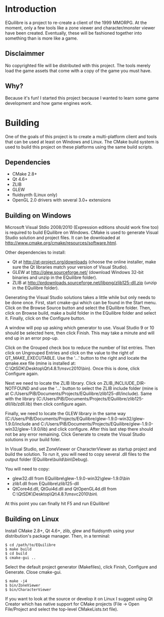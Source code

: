 Introduction
============
EQuilibre is a project to re-create a client of the 1999 MMORPG. At the moment, only a few tools like a zone viewer and character/monster viewer have been created. Eventually, these will be fashioned together into something than is more like a game.

Disclaimmer
-----------
No copyrighted file will be distributed with this project. The tools merely load the game assets that come with a copy of the game you must have.

Why?
----
Because it's fun! I started this project because I wanted to learn some game development and how game engines work.

Building
=======
One of the goals of this project is to create a multi-platform client and tools that can be used at least on Windows and Linux. The CMake build system is used to build this project on these platforms using the same build scripts.

Dependencies
------------

* CMake 2.8+
* Qt 4.6+
* ZLIB
* GLEW 
* fluidsynth (Linux only)
* OpenGL 2.0 drivers with several 3.0+ extensions

Building on Windows
-------------------
Microsoft Visual Stdio 2008/2010 (Expression editions should work fine too) is required to build EQuilibre on Windows. CMake is used to generate Visual Studio solution and project files. It can be downloaded at http://www.cmake.org/cmake/resources/software.html.

Other dependencies to install:

* Qt at http://qt-project.org/downloads (choose the online installer, make sure the Qt libraries match your version of Visual Studio).
* GLEW at http://glew.sourceforge.net/ (download Windows 32-bit binaries and unzip in the EQuilibre folder).
* ZLIB at http://prdownloads.sourceforge.net/libpng/zlib125-dll.zip (unzip in the EQuilibre folder).

Generating the Visual Studio solutions takes a little while but only needs to be done once.  First, start cmake-gui which can be found in the Start menu. Click on the Browse Source button and select the EQuilibre folder. Then, click on Browse build, make a build folder in the EQuilibre folder and select it. Finally, click on the Configure button.

A window will pop up asking which generator to use. Visual Studio 9 or 10 should be selected here, then click Finish. This may take a minute and will end up in an error pop-up.

Click on the Grouped check box to reduce the number of list entries. Then click on Ungrouped Entries and click on the value to the right of QT_MAKE_EXECUTABLE. Use the '...' button to the right and locate the qmake.exe file (mine is installed at: C:\QtSDK\Desktop\Qt\4.8.1\msvc2010\bin). Once this is done, click Configure again.

Next we need to locate the ZLIB library. Click on ZLIB_INCLIUDE_DIR-NOTFOUND and use the '...' button to select the ZLIB include folder (mine is at C:/Users/PiB/Documents/Projects/EQuilibre/zlib125-dll/include). Same with the library (C:/Users/PiB/Documents/Projects/EQuilibre/zlib125-dll/lib/zdll.lib) then click configure again.

Finally, we need to locate the GLEW library in the same way (C:/Users/PiB/Documents/Projects/EQuilibre/glew-1.9.0-win32/glew-1.9.0/include and C:/Users/PiB/Documents/Projects/EQuilibre/glew-1.9.0-win32/glew-1.9.0/lib) and click configure. After this last step there should not be any error remaining. Click Generate to create the Visual Studio solutions in your build foler.

In Visual Studio, set ZoneViewer or CharacterViewer as startup project and build the solution. To run it, you will need to copy several .dll files to the output folder (EQuilibre\build\bin\Debug).

You will need to copy:

* glew32.dll from EQuilibre\glew-1.9.0-win32\glew-1.9.0\bin
* zlib1.dll from EQuilibre\zlib125-dll
* QtCore4d.dll, QtGui4d.dll and QtOpenGL4d.dll from C:\QtSDK\Desktop\Qt\4.8.1\msvc2010\bin\

At this point you can finally hit F5 and run EQuilibre!

Building on Linux
-----------------
Install CMake 2.8+, Qt 4.6+, zlib, glew and fluidsynth using your distribution's package manager. Then, in a terminal:

    $ cd /path/to/EQuilibre
    $ make build
    $ cd build
    $ cmake-gui ..

Select the default project generator (Makefiles), click Finish, Configure and Generate. Close cmake-gui.

    $ make -j4
    $ bin/ZoneViewer
    $ bin/CharacterViewer

If you want to look at the source or develop it on Linux I suggest using Qt Creator which has native support for CMake projects (File -> Open File/Project and select the top-level CMakeLists.txt file).
